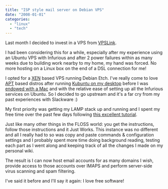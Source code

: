```yaml
---
title: "ISP style mail server on Debian VPS"
date: "2008-01-01"
categories: 
  - "linux"
  - "tech"
---
```


Last month I decided to invest in a VPS from [VPSLink](http://vpslink.com/).

I had been considering this for a while, especially after my experience using an Ubuntu VPS with Infurious and after 2 power failures within as many weeks due to building work nearby to my home, my hand was forced. No more hosting on a Linux box on the end of a DSL connection for me!

I opted for a [XEN](http://en.wikipedia.org/wiki/Xen) based VPS running Debian Etch. I've really come to love [APT](http://en.wikipedia.org/wiki/Advanced_Packaging_Tool) based distros after running [Kubuntu on my desktop](/2006/09/13/first-post-from-kubuntu/) before I was [endowed with a Mac](/2007/10/27/back-in-mac/) and with the relative ease of setting up all the Infurious services on Ubuntu. So I decided to go upstream and it's a far cry from my past experiences with Slackware :)

My first priority was getting my LAMP stack up and running and I spent my free time over the past few days following [this excellent tutorial](http://workaround.org/articles/ispmail-etch/).

Just like many other things in the FLOSS world: you get the instructions, follow those instructions and it Just Works. This instance was no different and all I really had to so was copy and paste commands & configuration settings and I probably spent more time doing background reading, testing each part as I went along and keeping track of all the changes I made on my personal wiki.

The result is I can now host email accounts for as many domains I wish, provide access to those accounts over IMAPS and perform server-side virus scanning and spam filtering.

I've said it before and I'll say it again: I love free software!
